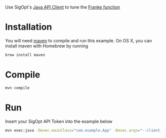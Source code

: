 Use SigOpt's [Java API Client](https://sigopt.com/docs/overview/java) to tune the [Franke function](http://www.sfu.ca/~ssurjano/franke2d.html)

# Installation
You will need [maven](https://maven.apache.org/) to compile and run this example.
On OS X, you can install maven with Homebrew by running 

```bash
brew install maven
```

# Compile

```bash
mvn compile
```

# Run
Insert your SigOpt API Token into the example below

```bash
mvn exec:java -Dexec.mainClass="com.example.App" -Dexec.args="--client_token SIGOPT_API_TOKEN"
```
